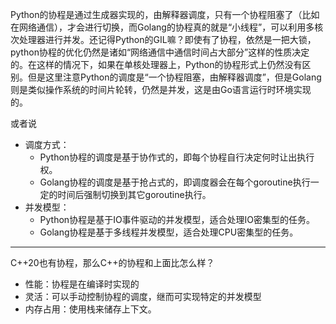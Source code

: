 Python的协程是通过生成器实现的，由解释器调度，只有一个协程阻塞了（比如在网络通信），才会进行切换，而Golang的协程真的就是“小线程”，可以利用多核次处理器进行并发。还记得Python的GIL嘛？即使有了协程，依然是一把大锁，python协程的优化仍然是诸如“网络通信中通信时间占大部分”这样的性质决定的。在这样的情况下，如果在单核处理器上，Python的协程形式上仍然没有区别。但是这里注意Python的调度是“一个协程阻塞，由解释器调度”，但是Golang则是类似操作系统的时间片轮转，仍然是并发，这是由Go语言运行时环境实现的。

或者说

+ 调度方式：
	+ Python协程的调度是基于协作式的，即每个协程自行决定何时让出执行权。
	+ Golang协程的调度是基于抢占式的，即调度器会在每个goroutine执行一定的时间后强制切换到其它goroutine执行。
+ 并发模型：
	+ Python协程是基于IO事件驱动的并发模型，适合处理IO密集型的任务。
	+ Golang协程是基于多线程并发模型，适合处理CPU密集型的任务。

---

C++20也有协程，那么C++的协程和上面比怎么样？
+ 性能：协程是在编译时实现的
+ 灵活：可以手动控制协程的调度，继而可实现特定的并发模型
+ 内存占用：使用栈来储存上下文。
